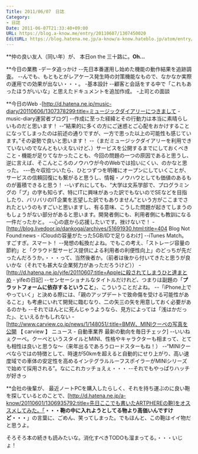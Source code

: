 ```yaml
---
Title: 2011/06/07　日誌
Category:
- 日誌
Date: 2011-06-07T21:33:40+09:00
URL: https://blog.a-know.me/entry/20110607/1307450020
EditURL: https://blog.hatena.ne.jp/a-know/a-know.hateblo.jp/atom/entry/12921228815727979645
---
```


**仲の良い友人（同い年）が、
本日on the 三十路に。<span class="deco" style="font-weight:bold;">Oh...</span>


**今日の業務
-データ追っかけ
--先日本番運用し始めた機能の動作結果を追跡調査。
--んでも、もともとがレアケース発生時の対策機能なもので、なかなか実際の運用での効果が出ない・・・。
-基本設計
--顧客と会話をする中で「これもあったほうがいいな」と思えたドキュメントを追加作成。
-上司との面談


**今日のWeb
-[http://d.hatena.ne.jp/music-diary/20110606/1307378299:title=ミュージックダイアリーにつきまして - music-diary運営者ブログ]
--作成に至った経緯とその行動力は本当に素晴らしいものだと思います！
--“結果的に多くの方にご迷惑とご心配をおかけすることになってしまったのは前述の通りですが、一方で思った以上の可能性も感じています。”その姿勢で良いと思います！
--（まだミュージックダイアリーを利用できていないのでなんともいえないけど、）サービスを公開するまでにしておくべきこと・機能が足りてなかったことも、今回の問題の一つの原因であると思うし、逆に言えば、そこんところのノウハウが今のWebでは拾いにくい、のかなと思った。
---色々収拾ついたら、ひとつずつを明確にオープンにしていくことが、サービスの信頼回復にも繋がると思うし、情報・ノウハウとしても価値のあるものが蓄積できると思う！
--いずれにしても、“大学は文系学部で、プログラミングの「プ」の字も知らず、特にITに興味があった訳でもないのでSEなどを目指したり、バリバリのIT企業を志望した訳でもありません”という方がここまでされたというのもすごいと思いますし、有る意味、こうした問題が起きてしまうのもしょうがない部分があると思います。開発者側にも、利用者側にも教訓になる一件だったかと。
--心の底から応援したいです。挫けないで！
-[http://blog.livedoor.jp/dankogai/archives/51691930.html:title=404 Blog Not Found:news - iCloudの容量がたった5GB/IDで足りるわけ]
--iTunes Match。すごすぎ。スマート！
--発想の転換だよね。でもこの考え、「ストレージ容量の節約」と「クラウド型サービス提供による利用者の利便性向上」のどっちが先だったんだろうか。・・・って、当然後者か。（前者は後から付いてきたと思うが良いかな（それでも甚大な企業努力があっただろうけど））
-[http://d.hatena.ne.jp/yife/20110607:title=Appleに殺されてしまうひと達まとめ - yifeの日記]
--センセーショナルなタイトルだけれど、つまりは副題の「<span class="deco" style="font-weight:bold;">プラットフォームに依存するということ</span>」、こういうことだよね。
--「iPhone上でやっていく」と決める際には、「親のアップデートで致命傷を受ける可能性があること」も考慮にいれて開発に臨むなり、二の矢三の矢を用意しておく必要があるのかも
--それでほんとに死んじゃうようなら、見方によっては「浅はかだった」、といえるかもしれない
-[http://www.carview.co.jp/news/1/148051/:title=BMW、MINIクーペの写真を公開 【 carview 】 ニュース - 自動車業界 最新の動向を毎日チェック]
--いいねぇクーペ。クーペというスタイルとMINI、性格やキャラクターも相まって、とても相性は良いと思うな〜（来年出るであろうロードスターもね！）
--“MINIクーペならではの特徴として、時速が50kmを超えると自動的にせり上がり、高い速度域での車体の安定性を高めるインテグラルルーフスポイラーがMINIシリーズで始めて採用される”。なにこれカッチョえぇ・・・
--それでもやっぱりハッチが好きっ


**会社の後輩が、
最近ノートPCを購入したらしく、それを持ち運ぶのに良い鞄を探しているとのことで、[http://d.hatena.ne.jp/a-know/20110601/1306935792:title=先日ここでも書いたARTPHEREの鞄]をオススメしてみた。「<span class="deco" style="font-weight:bold;">・・・鞄の中に入れようとしてる物より高価いんですけど・・・</span>」の言葉に、ごめん、笑ってしまった。でもほんと、この鞄はイイ物だと思うよ。



そろそろ本の続きも読みたいな。消化すべきTODOも溜まってる。・・・いじょ！


<script src="https://moshi-moshi.moshimo.works/moshimoshi/a_know_blog/20110607-1307450020?title=2011/06/07%E3%80%80%E6%97%A5%E8%AA%8C"></script>
